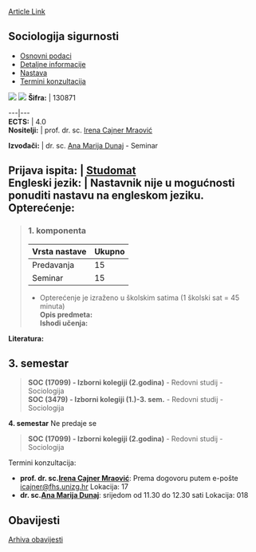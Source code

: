[Article Link](https://www.fhs.hr/predmet/socsig)

## Sociologija sigurnosti
  * [Osnovni podaci](https://www.fhs.hr/predmet/socsig#v1id-523825_802817_1_0 "Osnovni podaci")
  * [Detaljne informacije](https://www.fhs.hr/predmet/socsig#v1id-523825_802817_1_1 "Detaljne informacije")
  * [Nastava](https://www.fhs.hr/predmet/socsig#v1id-523825_802817_1_2 "Nastava")
  * [Termini konzultacija](https://www.fhs.hr/predmet/socsig#v1id-523825_802817_1_3 "Termini konzultacija")


[![](https://www.fhs.hr/img/flags/gif/hr.gif)](https://www.fhs.hr/predmet/socsig) [![](https://www.fhs.hr/img/flags/gif/gb.gif)](https://www.fhs.hr/en/course/secsoc)
**Šifra:** |  130871  
  
---|---  
**ECTS:** |  4.0   
**Nositelji:** |  prof. dr. sc. [Irena Cajner Mraović](https://www.fhs.hr/djelatnik/irena.cajner_mraovic)   
  
**Izvođači:** |  dr. sc. [Ana Marija Dunaj](https://www.fhs.hr/djelatnik/ana_marija.dunaj) - Seminar  
  
**Prijava ispita:** |  [Studomat](http://www.isvu.hr/studomat)  
**Engleski jezik:** |  Nastavnik nije u mogućnosti ponuditi nastavu na engleskom jeziku.   
**Opterećenje:**  
---  
> ### 1. komponenta
> | Vrsta nastave | Ukupno  
> ---|---  
> Predavanja | 15  
> Seminar | 15  
> * Opterećenje je izraženo u školskim satima (1 školski sat = 45 minuta)   
**Opis predmeta:**  
> **Ishodi učenja:**  

  
**Literatura:**  

  
**3. semestar**  
---  
> **SOC (17099) - Izborni kolegiji (2.godina)** - Redovni studij - Sociologija  
>  **SOC (3479) - Izborni kolegiji (1.)-3. sem.** - Redovni studij - Sociologija  
>   
  
**4. semestar** Ne predaje se  
> **SOC (17099) - Izborni kolegiji (2.godina)** - Redovni studij - Sociologija  
>   
Termini konzultacija: 
  * **prof. dr. sc.[Irena Cajner Mraović](https://www.fhs.hr/djelatnik/irena.cajner_mraovic)**: 
Prema dogovoru putem e-pošte icajner@fhs.unizg.hr 
Lokacija: 17 
  * **dr. sc.[Ana Marija Dunaj](https://www.fhs.hr/djelatnik/ana_marija.dunaj)**: 
srijedom od 11.30 do 12.30 sati
Lokacija: 018 


## Obavijesti
[Arhiva obavijesti](https://www.fhs.hr/predmet/socsig?@=20qx4#news_87380 "Arhiva obavijesti")

